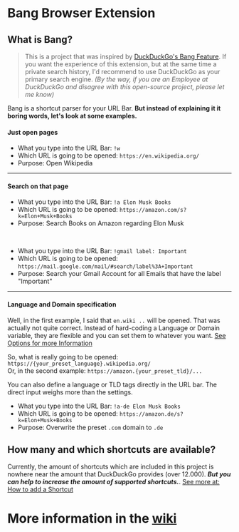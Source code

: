 # Bang Browser Extension

## What is Bang?

> This is a project that was inspired by [DuckDuckGo's Bang Feature](https://duckduckgo.com/bang). If you want the experience of this extension, but at the same time a private search history, I'd recommend to use DuckDuckGo as your primary search engine. _(By the way, if you are an Employee at DuckDuckGo and disagree with this open-source project, please let me know)_

Bang is a shortcut parser for your URL Bar. **But instead of explaining it it boring words, let's look at some examples.**

#### Just open pages

- What you type into the URL Bar: `!w`
- Which URL is going to be opened: `https://en.wikipedia.org/`
- Purpose: Open Wikipedia

---

#### Search on that page

- What you type into the URL Bar: `!a Elon Musk Books`
- Which URL is going to be opened: `https://amazon.com/s?k=Elon+Musk+Books`
- Purpose: Search Books on Amazon regarding Elon Musk

<br/>

- What you type into the URL Bar: `!gmail label: Important`
- Which URL is going to be opened: `https://mail.google.com/mail/#search/label%3A+Important`
- Purpose: Search your Gmail Account for all Emails that have the label "Important"

---

#### Language and Domain specification

Well, in the first example, I said that `en.wiki ..` will be opened. That was actually not quite correct. Instead of hard-coding a Language or Domain variable, they are flexible and you can set them to whatever you want. [See Options for more Information](#options)

So, what is really going to be opened: `https://{your_preset_language}.wikipedia.org/` <br/>
Or, in the second example: `https://amazon.{your_preset_tld}/...`

You can also define a language or TLD tags directly in the URL bar. The direct input weighs more than the settings.

- What you type into the URL Bar: `!a-de Elon Musk Books`
- Which URL is going to be opened: `https://amazon.de/s?k=Elon+Musk+Books`
- Purpose: Overwrite the preset `.com` domain to `.de`

## How many and which shortcuts are available?

Currently, the amount of shortcuts which are included in this project is nowhere near the amount that DuckDuckGo provides (over 12.000). _**But you can help to increase the amount of supported shortcuts.**_. [See more at: How to add a Shortcut](#Contributing-shortcuts)

# More information in the [wiki](https://github.com/eykrehbein/bang/wiki/Installation)
